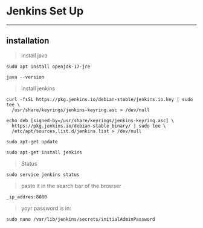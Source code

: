 # Jenkins Set Up
___
## installation
> install java
```
sud0 apt install openjdk-17-jre
```
```
java --version
```
> install jenkins

```
curl -fsSL https://pkg.jenkins.io/debian-stable/jenkins.io.key | sudo tee \
  /usr/share/keyrings/jenkins-keyring.asc > /dev/null
```


```
echo deb [signed-by=/usr/share/keyrings/jenkins-keyring.asc] \
  https://pkg.jenkins.io/debian-stable binary/ | sudo tee \
  /etc/apt/sources.list.d/jenkins.list > /dev/null
```

```
sudo apt-get update
```

```
sudo apt-get install jenkins
```
> Status
```
sudo service jenkins status
```
> paste it in the search bar of the browser
```
_ip_addres:8080
```
> yoyr password is in:
```
sudo nano /var/lib/jenkins/secrets/initialAdminPassword
```
